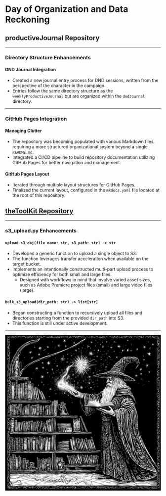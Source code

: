 # Day of Organization and Data Reckoning

## productiveJournal Repository

---

### Directory Structure Enhancements

#### DND Journal Integration

- Created a new journal entry process for DND sessions, written from the perspective of the character in the campaign.
- Entries follow the same directory structure as the `weeklyProductiveJournal` but are organized within the `dndJournal` directory.

---

### GitHub Pages Integration

#### Managing Clutter

- The repository was becoming populated with various Markdown files, requiring a more structured organizational system beyond a single `README.md`.
- Integrated a CI/CD pipeline to build repository documentation utilizing GitHub Pages for better navigation and management.

#### GitHub Pages Layout

- Iterated through multiple layout structures for GitHub Pages.
- Finalized the current layout, configured in the `mkdocs.yaml` file located at the root of this repository.

## [theToolKit Repository](https://github.com/scondo-prof/theToolKit)

---

### s3_upload.py Enhancements

#### `upload_s3_obj(file_name: str, s3_path: str) -> str`

- Developed a generic function to upload a single object to S3.
- The function leverages transfer acceleration when available on the target bucket.
- Implements an intentionally constructed multi-part upload process to optimize efficiency for both small and large files.
  - Designed with workflows in mind that involve varied asset sizes, such as Adobe Premiere project files (small) and large video files (large).

#### `bulk_s3_upload(dir_path: str) -> list[str]`

- Began constructing a function to recursively upload all files and directories starting from the provided `dir_path` into S3.
- This function is still under active development.

---

![Master of Creation and Organization](./assets/masterOfCreationAndOrganization.png)
